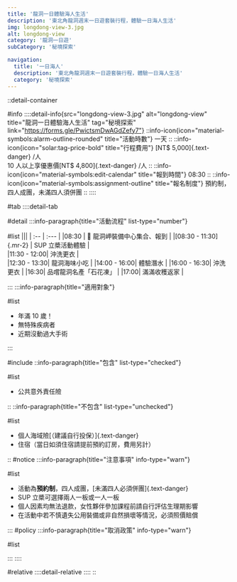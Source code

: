 ```yaml
---
title: '龍洞一日體驗海人生活'
description: '東北角龍洞週末一日遊套裝行程，體驗一日海人生活'
img: longdong-view-3.jpg
alt: longdong-view
category: '龍洞一日遊'
subCategory: '秘境探索'

navigation:
  title: '一日海人'
  description: '東北角龍洞週末一日遊套裝行程，體驗一日海人生活'
  category: '秘境探索'
---
```


::detail-container

#info
::::detail-info{src="longdong-view-3.jpg" alt="longdong-view" title="龍洞一日體驗海人生活" tag="秘境探索" link="https://forms.gle/PwictsmDwAGdZefy7"}
::info-icon{icon="material-symbols:alarm-outline-rounded" title="活動時數"}
一天
::
::info-icon{icon="solar:tag-price-bold" title="行程費用"}
[NT$ 5,000]{.text-danger} /人
<br />
10 人以上享優惠價[NT$ 4,800]{.text-danger} /人
::
::info-icon{icon="material-symbols:edit-calendar" title="報到時間"}
08:30
::
::info-icon{icon="material-symbols:assignment-outline" title="報名制度"}
預約制，四人成團，未滿四人須併團
::
::::

#tab
::::detail-tab

#detail
:::info-paragraph{title="活動流程" list-type="number"}

#list
|||
| :-- | :--- |
|08:30 | :triangular_flag_on_post: 龍洞岬裝備中心集合、報到 |
|[08:30 - 11:30]{.mr-2} | SUP 立槳活動體驗 |  
|11:30 - 12:00| 沖洗更衣 |  
|12:30 - 13:30| 龍洞海味小吃 |
|14:00 - 16:00| 體驗潛水 |
|16:00 - 16:30| 沖洗更衣 |
|16:30| 品嚐龍洞名產「石花凍」 |
|17:00| 滿滿收穫返家 |

:::
:::info-paragraph{title="適用對象"}

#list

- 年滿 10 歲！
- 無特殊疾病者
- 近期沒動過大手術

:::

#include
::info-paragraph{title="包含" list-type="checked"}

#list

- 公共意外責任險

::
::info-paragraph{title="不包含" list-type="unchecked"}

#list

- 個人海域險[（建議自行投保）]{.text-danger}
- 住宿（當日如須住宿請提前預約訂房，費用另計）

::
#notice
:::info-paragraph{title="注意事項" info-type="warn"}

#list

- 活動為**預約制**，四人成團，[未滿四人必須併團]{.text-danger}
- SUP 立槳可選擇兩人一板或一人一板
- 個人因素均無法退款，女性夥伴參加課程前請自行評估生理期影響
- 在活動中若不慎遺失公用裝備或非自然損壞等情況，必須照價賠償

:::
#policy
:::info-paragraph{title="取消政策" info-type="warn"}

#list

:::
::::

#relative
::::detail-relative
::::
::
